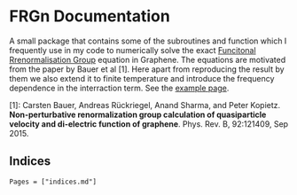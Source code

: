 # FRGn Documentation


A small package that contains some of the subroutines and function which I frequently use in my code to numerically solve the exact [Funcitonal Rrenormalisation Group](https://en.wikipedia.org/wiki/Functional_renormalization_group) equation in Graphene. The equations are motivated from the paper by Bauer et al [1]. Here apart from reproducing the result by them we also extend it to finite temperature and introduce the frequency dependence in the interraction term. See the [example page](examples).

[1]:  Carsten Bauer, Andreas Rückriegel, Anand Sharma, and Peter Kopietz. **Non-perturbative renormalization group calculation of quasiparticle velocity and di-electric function of graphene**. Phys. Rev. B, 92:121409, Sep 2015.


## Indices

```@contents
Pages = ["indices.md"]
```
